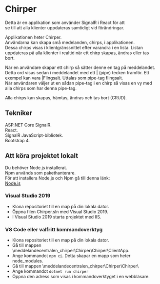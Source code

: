 # Chirper  

Detta är en applikation som använder SignalR i React för att  
se till att alla klienter uppdateras samtidigt vid förändringar.  

Applikationen heter Chirper.  
Användarna kan skapa små medelanden, chirps, i applikationen.  
Dessa chirps visas i klientgränssnittet efter varandra i en lista. Listan uppdateras på alla klienter i realtid när ett chirp skapas, ändras eller tas bort.  

När en användare skapar ett chirp så sätter denne en tag på meddelandet. Detta ord visas sedan i meddelandet
med ett | (pipe) tecken framför.
Ett exempel kan vara |Flingsalt. Uttalas som pipe-tag flingsalt.  
När användaren väljer ut en sådan pipe-tag i en chirp så visas en vy med alla chirps som har denna pipe-tag.  

Alla chirps kan skapas, hämtas, ändras och tas bort (CRUD).

## Tekniker  
ASP.NET Core SignalR.  
React.  
SignalR JavaScript-bibliotek.  
Bootstrap 4.

## Att köra projektet lokalt
Du behöver Node.js installerat.  
Npm används som pakethanterare.  
För att installera Node.js och Npm gå till denna länk:  
[Node.js](https://nodejs.org/en/)  

### Visual Studio 2019
- Klona repositoriet till en map på din lokala dator.
- Öppna filen Chirper.sln med Visual Studio 2019.
- I Visual Studio 2019 starta projektet med IIS.

### VS Code eller valfritt kommandoverktyg
- Klona repositoriet till en map på din lokala dator.
- Gå till mappen \meddelandecentralen_chirper\Chirper\Chirper\ClientApp.
- Ange kommandot ```npm ci```. Detta skapar en mapp som heter node_modules.
- Gå till mappen \meddelandecentralen_chirper\Chirper\Chirper\
- Ange kommandot ```dotnet run chirper```
- Öppna den adress som visas i kommandoverktyget i en webbläsare.
